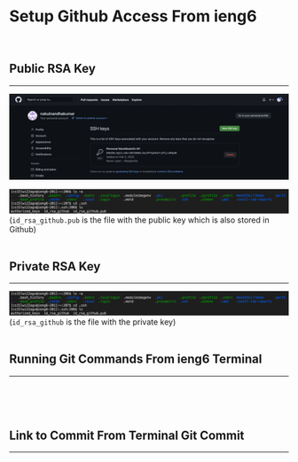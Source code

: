 # Setup Github Access From ieng6

<br>

## Public RSA Key
---
![Public RSA Key on Github](GithubPublicKey.png)

![Public RSA Key on User ieng6 Account](UserPublicAndPrivateKeys.png)
(`id_rsa_github.pub` is the file with the public key which is also stored in Github)
<br><br>

## Private RSA Key
---
![Public RSA Key on User ieng6 Account](UserPublicAndPrivateKeys.png)
(`id_rsa_github` is the file with the private key)
<br><br>

## Running Git Commands From ieng6 Terminal
---

<br><br><br>

## Link to Commit From Terminal Git Commit
---

<br><br>